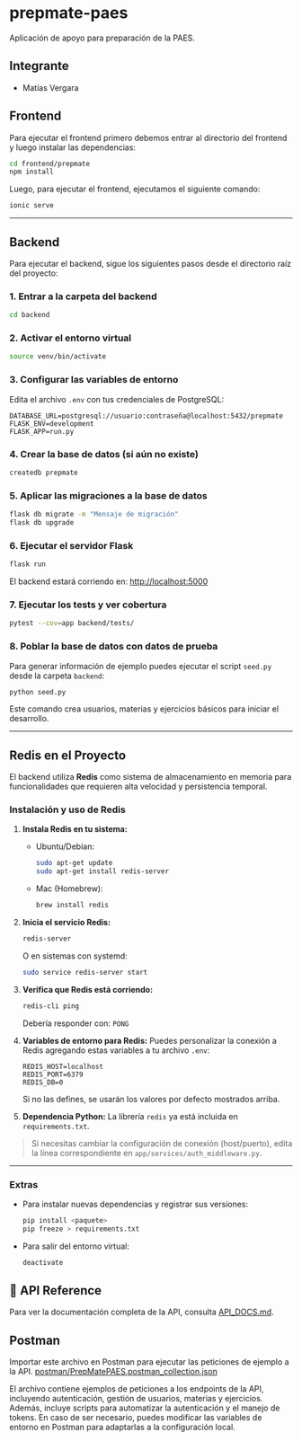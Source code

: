 # prepmate-paes

Aplicación de apoyo para preparación de la PAES.

## Integrante

- Matías Vergara

## Frontend

Para ejecutar el frontend primero debemos entrar al directorio del frontend y luego instalar las dependencias:

```bash
cd frontend/prepmate
npm install
```

Luego, para ejecutar el frontend, ejecutamos el siguiente comando:

```bash
ionic serve
```

---

## Backend

Para ejecutar el backend, sigue los siguientes pasos desde el directorio raíz del proyecto:

### 1. Entrar a la carpeta del backend

```bash
cd backend
```

### 2. Activar el entorno virtual

```bash
source venv/bin/activate
```

### 3. Configurar las variables de entorno

Edita el archivo `.env` con tus credenciales de PostgreSQL:

```env
DATABASE_URL=postgresql://usuario:contraseña@localhost:5432/prepmate
FLASK_ENV=development
FLASK_APP=run.py
```

### 4. Crear la base de datos (si aún no existe)

```bash
createdb prepmate
```

### 5. Aplicar las migraciones a la base de datos

```bash
flask db migrate -m "Mensaje de migración"
flask db upgrade
```

### 6. Ejecutar el servidor Flask

```bash
flask run
```

El backend estará corriendo en: [http://localhost:5000](http://localhost:5000)

### 7. Ejecutar los tests y ver cobertura

```bash
pytest --cov=app backend/tests/
```

### 8. Poblar la base de datos con datos de prueba

Para generar información de ejemplo puedes ejecutar el script `seed.py` desde la
carpeta `backend`:

```bash
python seed.py
```

Este comando crea usuarios, materias y ejercicios básicos para iniciar el
desarrollo.

---

## Redis en el Proyecto

El backend utiliza **Redis** como sistema de almacenamiento en memoria para funcionalidades que requieren alta velocidad y persistencia temporal.


### Instalación y uso de Redis

1. **Instala Redis en tu sistema:**
   - Ubuntu/Debian:
     ```bash
     sudo apt-get update
     sudo apt-get install redis-server
     ```
   - Mac (Homebrew):
     ```bash
     brew install redis
     ```

2. **Inicia el servicio Redis:**
   ```bash
   redis-server
   ```
   O en sistemas con systemd:
   ```bash
   sudo service redis-server start
   ```

3. **Verifica que Redis está corriendo:**
   ```bash
   redis-cli ping
   ```
   Debería responder con: `PONG`

4. **Variables de entorno para Redis:**
   Puedes personalizar la conexión a Redis agregando estas variables a tu archivo `.env`:
   ```env
   REDIS_HOST=localhost
   REDIS_PORT=6379
   REDIS_DB=0
   ```
   Si no las defines, se usarán los valores por defecto mostrados arriba.

5. **Dependencia Python:**
   La librería `redis` ya está incluida en `requirements.txt`.

> Si necesitas cambiar la configuración de conexión (host/puerto), edita la línea correspondiente en `app/services/auth_middleware.py`.

---

### Extras

- Para instalar nuevas dependencias y registrar sus versiones:

  ```bash
  pip install <paquete>
  pip freeze > requirements.txt
  ```

- Para salir del entorno virtual:

  ```bash
  deactivate
  ```

## 📘 API Reference

Para ver la documentación completa de la API, consulta [API_DOCS.md](backend/API_DOCS.md).

## Postman

Importar este archivo en Postman para ejecutar las peticiones de ejemplo a la API.
[postman/PrepMatePAES.postman_collection.json](postman/PrepMatePAES.postman_collection.json)

El archivo contiene ejemplos de peticiones a los endpoints de la API, incluyendo autenticación, gestión de usuarios, materias y ejercicios.
Además, incluye scripts para automatizar la autenticación y el manejo de tokens.
En caso de ser necesario, puedes modificar las variables de entorno en Postman para adaptarlas a la configuración local.

